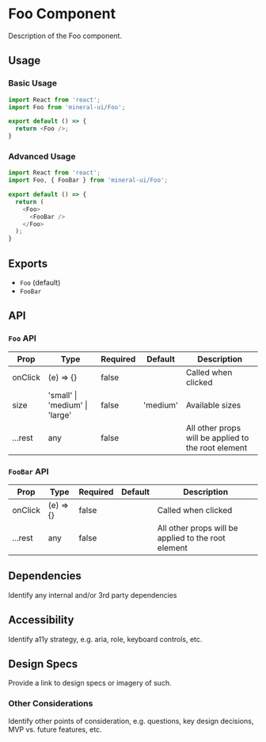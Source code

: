 # Foo Component

Description of the Foo component.

## Usage

### Basic Usage

```javascript
import React from 'react';
import Foo from 'mineral-ui/Foo';

export default () => {
  return <Foo />;
}
```

### Advanced Usage

```javascript
import React from 'react';
import Foo, { FooBar } from 'mineral-ui/Foo';

export default () => {
  return (
    <Foo>
      <FooBar />
    </Foo>
  );
}
```

## Exports

* `Foo` (default)
* `FooBar`

## API

### `Foo` API

| Prop | Type | Required | Default | Description |
| ---- | ---- | -------- | ------- | ----------- |
| onClick | (e) => {}  | false | | Called when clicked |
| size | 'small' \| 'medium' \| 'large' | false | 'medium' | Available sizes |
| ...rest | any | false | | All other props will be applied to the root element |

### `FooBar` API

| Prop | Type | Required | Default | Description |
| ---- | ---- | -------- | ------- | ----------- |
| onClick | (e) => {} | false | | Called when clicked |
| ...rest | any | false | | All other props will be applied to the root element |

## Dependencies

Identify any internal and/or 3rd party dependencies

## Accessibility

Identify a11y strategy, e.g. aria, role, keyboard controls, etc.

## Design Specs

Provide a link to design specs or imagery of such.

### Other Considerations

Identify other points of consideration, e.g. questions, key design decisions, MVP vs. future features, etc.